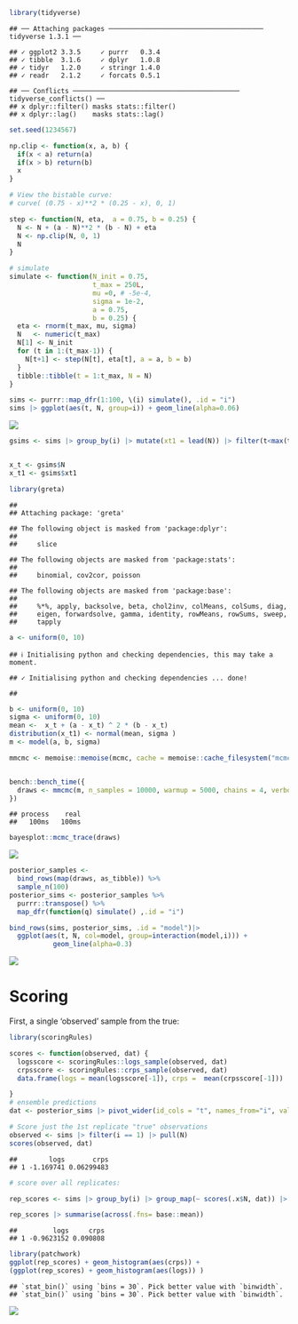 
``` r
library(tidyverse)
```

    ## ── Attaching packages ─────────────────────────────────────── tidyverse 1.3.1 ──

    ## ✓ ggplot2 3.3.5     ✓ purrr   0.3.4
    ## ✓ tibble  3.1.6     ✓ dplyr   1.0.8
    ## ✓ tidyr   1.2.0     ✓ stringr 1.4.0
    ## ✓ readr   2.1.2     ✓ forcats 0.5.1

    ## ── Conflicts ────────────────────────────────────────── tidyverse_conflicts() ──
    ## x dplyr::filter() masks stats::filter()
    ## x dplyr::lag()    masks stats::lag()

``` r
set.seed(1234567)

np.clip <- function(x, a, b) {
  if(x < a) return(a)
  if(x > b) return(b)
  x
}

# View the bistable curve: 
# curve( (0.75 - x)**2 * (0.25 - x), 0, 1)

step <- function(N, eta,  a = 0.75, b = 0.25) {
  N <- N + (a - N)**2 * (b - N) + eta
  N <- np.clip(N, 0, 1)
  N
}

# simulate
simulate <- function(N_init = 0.75,
                     t_max = 250L,
                     mu =0, # -5e-4,
                     sigma = 1e-2,
                     a = 0.75, 
                     b = 0.25) {
  eta <- rnorm(t_max, mu, sigma)
  N   <- numeric(t_max)
  N[1] <- N_init
  for (t in 1:(t_max-1)) {
    N[t+1] <- step(N[t], eta[t], a = a, b = b)
  }
  tibble::tibble(t = 1:t_max, N = N)
}

sims <- purrr::map_dfr(1:100, \(i) simulate(), .id = "i")
sims |> ggplot(aes(t, N, group=i)) + geom_line(alpha=0.06)
```

![](mcmc_files/figure-gfm/unnamed-chunk-1-1.png)<!-- -->

``` r
gsims <- sims |> group_by(i) |> mutate(xt1 = lead(N)) |> filter(t<max(t))


x_t <- gsims$N
x_t1 <- gsims$xt1

library(greta)
```

    ## 
    ## Attaching package: 'greta'

    ## The following object is masked from 'package:dplyr':
    ## 
    ##     slice

    ## The following objects are masked from 'package:stats':
    ## 
    ##     binomial, cov2cor, poisson

    ## The following objects are masked from 'package:base':
    ## 
    ##     %*%, apply, backsolve, beta, chol2inv, colMeans, colSums, diag,
    ##     eigen, forwardsolve, gamma, identity, rowMeans, rowSums, sweep,
    ##     tapply

``` r
a <- uniform(0, 10)
```

    ## ℹ Initialising python and checking dependencies, this may take a moment.

    ## ✓ Initialising python and checking dependencies ... done!

    ## 

``` r
b <- uniform(0, 10)
sigma <- uniform(0, 10)
mean <-  x_t + (a - x_t) ^ 2 * (b - x_t)
distribution(x_t1) <- normal(mean, sigma )
m <- model(a, b, sigma)
```

``` r
mmcmc <- memoise::memoise(mcmc, cache = memoise::cache_filesystem("mcmc_cache"))


bench::bench_time({                 
  draws <- mmcmc(m, n_samples = 10000, warmup = 5000, chains = 4, verbose = FALSE)
})
```

    ## process    real 
    ##   100ms   100ms

``` r
bayesplot::mcmc_trace(draws)
```

![](mcmc_files/figure-gfm/unnamed-chunk-4-1.png)<!-- -->

``` r
posterior_samples <- 
  bind_rows(map(draws, as_tibble)) %>% 
  sample_n(100)
posterior_sims <- posterior_samples %>%
  purrr::transpose() %>%
  map_dfr(function(q) simulate() ,.id = "i")

bind_rows(sims, posterior_sims, .id = "model")|> 
  ggplot(aes(t, N, col=model, group=interaction(model,i))) +
           geom_line(alpha=0.3)
```

![](mcmc_files/figure-gfm/unnamed-chunk-5-1.png)<!-- -->

# Scoring

First, a single ‘observed’ sample from the true:

``` r
library(scoringRules)

scores <- function(observed, dat) {
  logsscore <- scoringRules::logs_sample(observed, dat)
  crpsscore <- scoringRules::crps_sample(observed, dat)
  data.frame(logs = mean(logsscore[-1]), crps =  mean(crpsscore[-1]))

}
# ensemble predictions
dat <- posterior_sims |> pivot_wider(id_cols = "t", names_from="i", values_from = "N") |> select(-t) |> as.matrix()

# Score just the 1st replicate "true" observations
observed <- sims |> filter(i == 1) |> pull(N)
scores(observed, dat)
```

    ##        logs       crps
    ## 1 -1.169741 0.06299483

``` r
# score over all replicates:

rep_scores <- sims |> group_by(i) |> group_map(~ scores(.x$N, dat)) |> bind_rows()
```

``` r
rep_scores |> summarise(across(.fns= base::mean))
```

    ##         logs     crps
    ## 1 -0.9623152 0.090808

``` r
library(patchwork)
ggplot(rep_scores) + geom_histogram(aes(crps)) + 
(ggplot(rep_scores) + geom_histogram(aes(logs)) )
```

    ## `stat_bin()` using `bins = 30`. Pick better value with `binwidth`.
    ## `stat_bin()` using `bins = 30`. Pick better value with `binwidth`.

![](mcmc_files/figure-gfm/unnamed-chunk-8-1.png)<!-- -->

